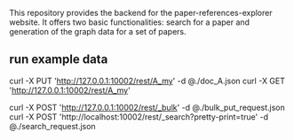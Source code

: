 This repository provides the backend for the paper-references-explorer website. It offers two basic functionalities: search for a paper and generation of the graph data for a set of papers.

## run example data
curl -X PUT 'http://127.0.0.1:10002/rest/A_my' -d @./doc_A.json
curl -X GET 'http://127.0.0.1:10002/rest/A_my'

curl -X POST 'http://127.0.0.1:10002/rest/_bulk' -d @./bulk_put_request.json
curl -X POST 'http://localhost:10002/rest/_search?pretty-print=true' -d @./search_request.json
